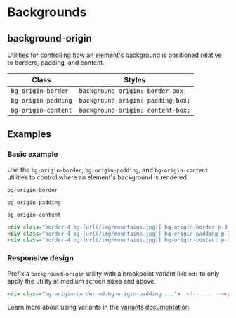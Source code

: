 # Backgrounds

## background-origin

Utilities for controlling how an element's background is positioned relative to borders, padding, and content.

| Class               | Styles                        |
| ------------------- | ----------------------------- |
| `bg-origin-border`  | `background-origin: border-box;` |
| `bg-origin-padding` | `background-origin: padding-box;` |
| `bg-origin-content` | `background-origin: content-box;` |

## Examples

### Basic example

Use the `bg-origin-border`, `bg-origin-padding`, and `bg-origin-content` utilities to control where an element's background is rendered:

`bg-origin-border`

`bg-origin-padding`

`bg-origin-content`

```html
<div class="border-4 bg-[url(/img/mountains.jpg)] bg-origin-border p-3 ..."></div>
<div class="border-4 bg-[url(/img/mountains.jpg)] bg-origin-padding p-3 ..."></div>
<div class="border-4 bg-[url(/img/mountains.jpg)] bg-origin-content p-3 ..."></div>
```

### Responsive design

Prefix a `background-origin` utility with a breakpoint variant like `md:` to only apply the utility at medium screen sizes and above:

```html
<div class="bg-origin-border md:bg-origin-padding ...">  <!-- ... --></div>
```

Learn more about using variants in the [variants documentation](https://tailwindcss.com/docs/hover-focus-and-other-states).
